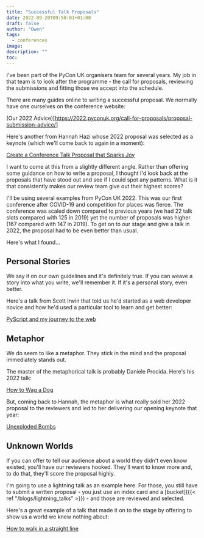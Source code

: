 ```yaml
---
title: "Successful Talk Proposals"
date: 2022-09-20T09:50:01+01:00
draft: false
author: "Owen"
tags:
  - conferences
image:
description: ""
toc:
---
```

I've been part of the PyCon UK organisers team for several years. My job in that team
is to look after the programme - the call for proposals, reviewing the submissions and
fitting those we accept into the schedule.

There are many guides online to writing a successful proposal. We normally have one
ourselves on the conference website:

(Our 2022 Advice)[https://2022.pyconuk.org/call-for-proposals/proposal-submission-advice/]


Here's another from Hannah Hazi whose 2022 proposal was selected as a keynote (which
we'll come back to again in a moment):

[Create a Conference Talk Proposal that Sparks Joy](https://anvil.works/blog/conference-talks-that-spark-joy)

I want to come at this from a slightly different angle. Rather than offering some
guidance on how to write a proposal, I thought I'd look back at the proposals that have
stood out and see if I could spot any patterns. What is it that consistently makes our
review team give out their highest scores?

I'll be using several examples from PyCon UK 2022. This was our first conference after
COVID-19 and competition for places was fierce. The conference was scaled down compared
to previous years (we had 22 talk slots compared with 125 in 2019) yet the number of proposals
was higher (167 compared with 147 in 2019). To get on to our stage and give a talk in 2022,
the proposal had to be even better than usual.

Here's what I found...

## Personal Stories

We say it on our own guidelines and it's definitely true. If you can weave a story into
what you write, we'll remember it. If it's a personal story, even better.

Here's a talk from Scott Irwin that told us he'd started as a web developer novice
and how he'd used a particular tool to learn and get better:

[PyScript and my journey to the web](https://pretalx.com/pycon-uk-2022/talk/QZQXHA/)

## Metaphor

We do seem to like a metaphor. They stick in the mind and the proposal immediately stands
out.

The master of the metaphorical talk is probably Daniele Procida. Here's his 2022 talk:

[How to Wag a Dog](https://pretalx.com/pycon-uk-2022/talk/L3YEB3/)

But, coming back to Hannah, the metaphor is what really sold her 2022 proposal to the reviewers
and led to her delivering our opening keynote that year:

[Unexploded Bombs](https://pretalx.com/pycon-uk-2022/talk/7ANG8N/)

## Unknown Worlds

If you can offer to tell our audience about a world they didn't even know existed,
you'll have our reviewers hooked. They'll want to know more and, to do that, they'll
score the proposal highly.

I'm going to use a lightning talk as an example here. For those, you still have
to submit a written proposal - you just use an index card and a [bucket]({{< ref "/blogs/lightning_talks" >}}) -
and those are reviewed and selected.

Here's a great example of a talk that made it on to the stage by offering to show us
a world we knew nothing about:

[How to walk in a straight line](https://youtu.be/FFZHt_BPXXE?t=585)

